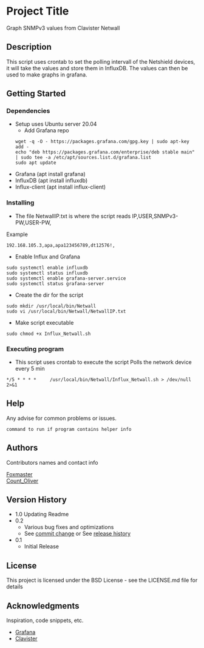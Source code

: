 # Project Title

Graph SNMPv3 values from Clavister Netwall

## Description

This script uses crontab to set the polling intervall of the Netshield devices,
it will take the values and store them in InfluxDB. The values can then be used to 
make graphs in grafana.

## Getting Started

### Dependencies

* Setup uses Ubuntu server 20.04
	* Add Grafana repo
	```
	wget -q -O - https://packages.grafana.com/gpg.key | sudo apt-key add -
	echo "deb https://packages.grafana.com/enterprise/deb stable main" | sudo tee -a /etc/apt/sources.list.d/grafana.list
	sudo apt update
	```
* Grafana (apt install grafana)
* InfluxDB (apt install influxdb)
* Influx-client (apt install influx-client)

### Installing

* The file NetwallIP.txt is where the script reads IP,USER,SNMPv3-PW,USER-PW,

Example
```
192.168.105.3,apa,apa123456789,dt12576!,
```
* Enable Influx and Grafana
```
sudo systemctl enable influxdb
sudo systemctl status influxdb
sudo systemctl enable grafana-server.service
sudo systemctl status grafana-server
```
* Create the dir for the script
```
sudo mkdir /usr/local/bin/Netwall
sudo vi /usr/local/bin/Netwall/NetwallIP.txt 
```
* Make script executable
```
sudo chmod +x Influx_Netwall.sh
```

### Executing program

* This script uses crontab to execute the script
Polls the network device every 5 min
```
*/5 * * * *     /usr/local/bin/Netwall/Influx_Netwall.sh > /dev/null 2>&1
```

## Help

Any advise for common problems or issues.
```
command to run if program contains helper info
```

## Authors

Contributors names and contact info

[Foxmaster](pemi@clavister.com)  
[Count_Oliver](olgr@clavister.com)

## Version History
* 1.0 Updating Readme
* 0.2
    * Various bug fixes and optimizations
    * See [commit change]() or See [release history]()
* 0.1
    * Initial Release

## License

This project is licensed under the BSD License - see the LICENSE.md file for details

## Acknowledgments

Inspiration, code snippets, etc.
* [Grafana](https://grafana.com/)
* [Clavister](https://clavister.com)
